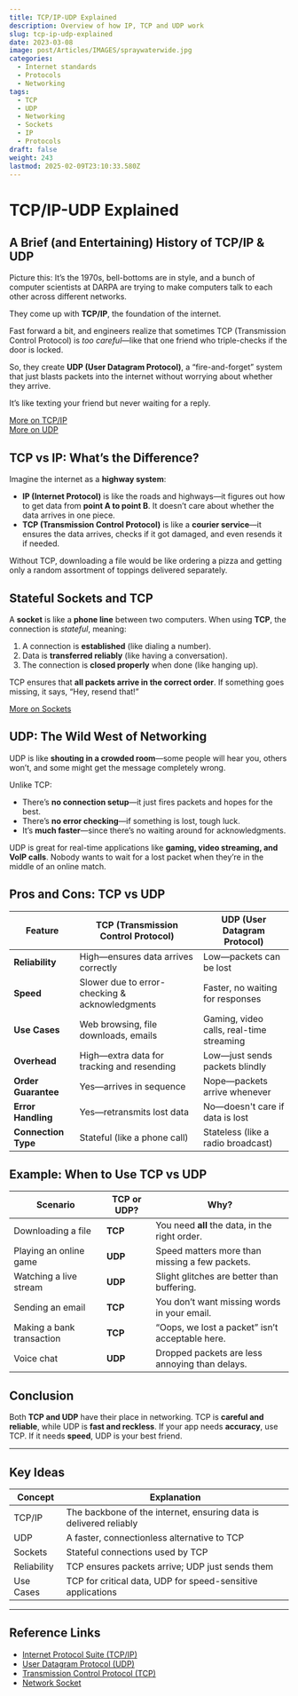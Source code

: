 ```yaml
---
title: TCP/IP-UDP Explained
description: Overview of how IP, TCP and UDP work
slug: tcp-ip-udp-explained
date: 2023-03-08
image: post/Articles/IMAGES/spraywaterwide.jpg
categories:
  - Internet standards
  - Protocols
  - Networking
tags:
  - TCP
  - UDP
  - Networking
  - Sockets
  - IP
  - Protocols
draft: false
weight: 243
lastmod: 2025-02-09T23:10:33.580Z
---
```

# TCP/IP-UDP Explained

## A Brief (and Entertaining) History of TCP/IP & UDP

Picture this: It’s the 1970s, bell-bottoms are in style, and a bunch of computer scientists at DARPA are trying to make computers talk to each other across different networks.

They come up with **TCP/IP**, the foundation of the internet.

Fast forward a bit, and engineers realize that sometimes TCP (Transmission Control Protocol) is *too careful*—like that one friend who triple-checks if the door is locked.

So, they create **UDP (User Datagram Protocol)**, a “fire-and-forget” system that just blasts packets into the internet without worrying about whether they arrive.

It’s like texting your friend but never waiting for a reply.

[More on TCP/IP](https://en.wikipedia.org/wiki/Internet_protocol_suite)\
[More on UDP](https://en.wikipedia.org/wiki/User_Datagram_Protocol)

## TCP vs IP: What’s the Difference?

Imagine the internet as a **highway system**:

* **IP (Internet Protocol)** is like the roads and highways—it figures out how to get data from **point A to point B**. It doesn’t care about whether the data arrives in one piece.
* **TCP (Transmission Control Protocol)** is like a **courier service**—it ensures the data arrives, checks if it got damaged, and even resends it if needed.

Without TCP, downloading a file would be like ordering a pizza and getting only a random assortment of toppings delivered separately.

## Stateful Sockets and TCP

A **socket** is like a **phone line** between two computers. When using **TCP**, the connection is *stateful*, meaning:

1. A connection is **established** (like dialing a number).
2. Data is **transferred reliably** (like having a conversation).
3. The connection is **closed properly** when done (like hanging up).

TCP ensures that **all packets arrive in the correct order**. If something goes missing, it says, “Hey, resend that!”

[More on Sockets](https://en.wikipedia.org/wiki/Network_socket)

## UDP: The Wild West of Networking

UDP is like **shouting in a crowded room**—some people will hear you, others won’t, and some might get the message completely wrong.

Unlike TCP:

* There’s **no connection setup**—it just fires packets and hopes for the best.
* There’s **no error checking**—if something is lost, tough luck.
* It’s **much faster**—since there’s no waiting around for acknowledgments.

UDP is great for real-time applications like **gaming, video streaming, and VoIP calls**. Nobody wants to wait for a lost packet when they’re in the middle of an online match.

## Pros and Cons: TCP vs UDP

| Feature             | TCP (Transmission Control Protocol)            | UDP (User Datagram Protocol)             |
| ------------------- | ---------------------------------------------- | ---------------------------------------- |
| **Reliability**     | High—ensures data arrives correctly            | Low—packets can be lost                  |
| **Speed**           | Slower due to error-checking & acknowledgments | Faster, no waiting for responses         |
| **Use Cases**       | Web browsing, file downloads, emails           | Gaming, video calls, real-time streaming |
| **Overhead**        | High—extra data for tracking and resending     | Low—just sends packets blindly           |
| **Order Guarantee** | Yes—arrives in sequence                        | Nope—packets arrive whenever             |
| **Error Handling**  | Yes—retransmits lost data                      | No—doesn't care if data is lost          |
| **Connection Type** | Stateful (like a phone call)                   | Stateless (like a radio broadcast)       |

## Example: When to Use TCP vs UDP

| Scenario                  | TCP or UDP? | Why?                                            |
| ------------------------- | ----------- | ----------------------------------------------- |
| Downloading a file        | **TCP**     | You need **all** the data, in the right order.  |
| Playing an online game    | **UDP**     | Speed matters more than missing a few packets.  |
| Watching a live stream    | **UDP**     | Slight glitches are better than buffering.      |
| Sending an email          | **TCP**     | You don’t want missing words in your email.     |
| Making a bank transaction | **TCP**     | “Oops, we lost a packet” isn’t acceptable here. |
| Voice chat                | **UDP**     | Dropped packets are less annoying than delays.  |

## Conclusion

Both **TCP and UDP** have their place in networking. TCP is **careful and reliable**, while UDP is **fast and reckless**. If your app needs **accuracy**, use TCP. If it needs **speed**, UDP is your best friend.

***

## Key Ideas

| Concept     | Explanation                                                       |
| ----------- | ----------------------------------------------------------------- |
| TCP/IP      | The backbone of the internet, ensuring data is delivered reliably |
| UDP         | A faster, connectionless alternative to TCP                       |
| Sockets     | Stateful connections used by TCP                                  |
| Reliability | TCP ensures packets arrive; UDP just sends them                   |
| Use Cases   | TCP for critical data, UDP for speed-sensitive applications       |

***

## Reference Links

* [Internet Protocol Suite (TCP/IP)](https://en.wikipedia.org/wiki/Internet_protocol_suite)
* [User Datagram Protocol (UDP)](https://en.wikipedia.org/wiki/User_Datagram_Protocol)
* [Transmission Control Protocol (TCP)](https://en.wikipedia.org/wiki/Transmission_Control_Protocol)
* [Network Socket](https://en.wikipedia.org/wiki/Network_socket)
